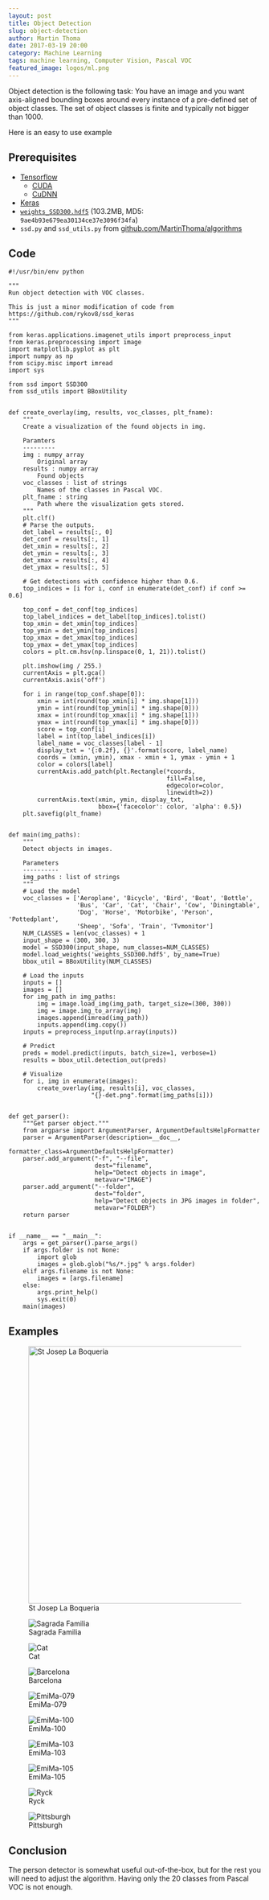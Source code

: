 ```yaml
---
layout: post
title: Object Detection
slug: object-detection
author: Martin Thoma
date: 2017-03-19 20:00
category: Machine Learning
tags: machine learning, Computer Vision, Pascal VOC
featured_image: logos/ml.png
---
```

Object detection is the following task: You have an image and you want
axis-aligned bounding boxes around every instance of a pre-defined set of
object classes. The set of object classes is finite and typically not bigger
than 1000.

Here is an easy to use example


## Prerequisites

* [Tensorflow](https://www.tensorflow.org/install/)
    * [CUDA](http://askubuntu.com/q/799184/10425)
    * [CuDNN](http://askubuntu.com/q/767269/10425)
* [Keras](https://keras.io/#installation)
* [`weights_SSD300.hdf5`](https://mega.nz/#F!7RowVLCL!q3cEVRK9jyOSB9el3SssIA) (103.2MB, MD5: `9ae4b93e679ea30134ce37e3096f34fa`)
* `ssd.py` and `ssd_utils.py` from [github.com/MartinThoma/algorithms](https://github.com/MartinThoma/algorithms/tree/master/ML/detection)


## Code

```
#!/usr/bin/env python

"""
Run object detection with VOC classes.

This is just a minor modification of code from
https://github.com/rykov8/ssd_keras
"""

from keras.applications.imagenet_utils import preprocess_input
from keras.preprocessing import image
import matplotlib.pyplot as plt
import numpy as np
from scipy.misc import imread
import sys

from ssd import SSD300
from ssd_utils import BBoxUtility


def create_overlay(img, results, voc_classes, plt_fname):
    """
    Create a visualization of the found objects in img.

    Paramters
    ---------
    img : numpy array
        Original array
    results : numpy array
        Found objects
    voc_classes : list of strings
        Names of the classes in Pascal VOC.
    plt_fname : string
        Path where the visualization gets stored.
    """
    plt.clf()
    # Parse the outputs.
    det_label = results[:, 0]
    det_conf = results[:, 1]
    det_xmin = results[:, 2]
    det_ymin = results[:, 3]
    det_xmax = results[:, 4]
    det_ymax = results[:, 5]

    # Get detections with confidence higher than 0.6.
    top_indices = [i for i, conf in enumerate(det_conf) if conf >= 0.6]

    top_conf = det_conf[top_indices]
    top_label_indices = det_label[top_indices].tolist()
    top_xmin = det_xmin[top_indices]
    top_ymin = det_ymin[top_indices]
    top_xmax = det_xmax[top_indices]
    top_ymax = det_ymax[top_indices]
    colors = plt.cm.hsv(np.linspace(0, 1, 21)).tolist()

    plt.imshow(img / 255.)
    currentAxis = plt.gca()
    currentAxis.axis('off')

    for i in range(top_conf.shape[0]):
        xmin = int(round(top_xmin[i] * img.shape[1]))
        ymin = int(round(top_ymin[i] * img.shape[0]))
        xmax = int(round(top_xmax[i] * img.shape[1]))
        ymax = int(round(top_ymax[i] * img.shape[0]))
        score = top_conf[i]
        label = int(top_label_indices[i])
        label_name = voc_classes[label - 1]
        display_txt = '{:0.2f}, {}'.format(score, label_name)
        coords = (xmin, ymin), xmax - xmin + 1, ymax - ymin + 1
        color = colors[label]
        currentAxis.add_patch(plt.Rectangle(*coords,
                                            fill=False,
                                            edgecolor=color,
                                            linewidth=2))
        currentAxis.text(xmin, ymin, display_txt,
                         bbox={'facecolor': color, 'alpha': 0.5})
    plt.savefig(plt_fname)


def main(img_paths):
    """
    Detect objects in images.

    Parameters
    ----------
    img_paths : list of strings
    """
    # Load the model
    voc_classes = ['Aeroplane', 'Bicycle', 'Bird', 'Boat', 'Bottle',
                   'Bus', 'Car', 'Cat', 'Chair', 'Cow', 'Diningtable',
                   'Dog', 'Horse', 'Motorbike', 'Person', 'Pottedplant',
                   'Sheep', 'Sofa', 'Train', 'Tvmonitor']
    NUM_CLASSES = len(voc_classes) + 1
    input_shape = (300, 300, 3)
    model = SSD300(input_shape, num_classes=NUM_CLASSES)
    model.load_weights('weights_SSD300.hdf5', by_name=True)
    bbox_util = BBoxUtility(NUM_CLASSES)

    # Load the inputs
    inputs = []
    images = []
    for img_path in img_paths:
        img = image.load_img(img_path, target_size=(300, 300))
        img = image.img_to_array(img)
        images.append(imread(img_path))
        inputs.append(img.copy())
    inputs = preprocess_input(np.array(inputs))

    # Predict
    preds = model.predict(inputs, batch_size=1, verbose=1)
    results = bbox_util.detection_out(preds)

    # Visualize
    for i, img in enumerate(images):
        create_overlay(img, results[i], voc_classes,
                       "{}-det.png".format(img_paths[i]))


def get_parser():
    """Get parser object."""
    from argparse import ArgumentParser, ArgumentDefaultsHelpFormatter
    parser = ArgumentParser(description=__doc__,
                            formatter_class=ArgumentDefaultsHelpFormatter)
    parser.add_argument("-f", "--file",
                        dest="filename",
                        help="Detect objects in image",
                        metavar="IMAGE")
    parser.add_argument("--folder",
                        dest="folder",
                        help="Detect objects in JPG images in folder",
                        metavar="FOLDER")
    return parser


if __name__ == "__main__":
    args = get_parser().parse_args()
    if args.folder is not None:
        import glob
        images = glob.glob("%s/*.jpg" % args.folder)
    elif args.filename is not None:
        images = [args.filename]
    else:
        args.print_help()
        sys.exit(0)
    main(images)

```


## Examples

<figure class="wp-caption aligncenter img-thumbnail">
    <img src="../images/2017/03/040-Barcelona-St-Josep-La-Boqueria-det.png" alt="St Josep La Boqueria" style="width:512px;"/>
    <figcaption class="text-center">St Josep La Boqueria</figcaption>
</figure>

<figure class="wp-caption aligncenter img-thumbnail">
    <img src="../images/2017/03/053-Sagrada-Familia-det.png" alt="Sagrada Familia" />
    <figcaption class="text-center">Sagrada Familia</figcaption>
</figure>

<figure class="wp-caption aligncenter img-thumbnail">
    <img src="../images/2017/03/065-Barcelona-Cat-1-det.png" alt="Cat" />
    <figcaption class="text-center">Cat</figcaption>
</figure>

<figure class="wp-caption aligncenter img-thumbnail">
    <img src="../images/2017/03/069-Barcelona-det.png" alt="Barcelona" />
    <figcaption class="text-center">Barcelona</figcaption>
</figure>

<figure class="wp-caption aligncenter img-thumbnail">
    <img src="../images/2017/03/EmiMa-079-det.png" alt="EmiMa-079" />
    <figcaption class="text-center">EmiMa-079</figcaption>
</figure>

<figure class="wp-caption aligncenter img-thumbnail">
    <img src="../images/2017/03/EmiMa-100-det.png" alt="EmiMa-100" />
    <figcaption class="text-center">EmiMa-100</figcaption>
</figure>

<figure class="wp-caption aligncenter img-thumbnail">
    <img src="../images/2017/03/EmiMa-103-det.png" alt="EmiMa-103" />
    <figcaption class="text-center">EmiMa-103</figcaption>
</figure>

<figure class="wp-caption aligncenter img-thumbnail">
    <img src="../images/2017/03/EmiMa-105-det.png" alt="EmiMa-105" />
    <figcaption class="text-center">EmiMa-105</figcaption>
</figure>

<figure class="wp-caption aligncenter img-thumbnail">
    <img src="../images/2017/03/Greifswald-Ryck-2016-08-27-det.png" alt="Ryck" />
    <figcaption class="text-center">Ryck</figcaption>
</figure>

<figure class="wp-caption aligncenter img-thumbnail">
    <img src="../images/2017/03/Pittsburgh-13-det.png" alt="Pittsburgh" />
    <figcaption class="text-center">Pittsburgh</figcaption>
</figure>


## Conclusion

The person detector is somewhat useful out-of-the-box, but for the rest you
will need to adjust the algorithm. Having only the 20&nbsp;classes from Pascal
VOC is not enough.
